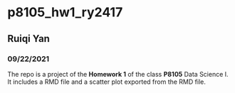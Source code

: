 # p8105_hw1_ry2417
## Ruiqi Yan
### 09/22/2021

The repo is a project of the **Homework 1** of the class **P8105** Data Science 
I.\
It includes a RMD file and a scatter plot exported from the RMD file.
